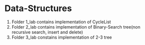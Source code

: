 # Data-Structures
1. Folder 1_lab contains implementation of CycleList
2. Folder 2_lab contains implementation of Binary-Search tree(non recursive search, insert and delete)
3. Folder 3_lab constains implementation of 2-3 tree
    